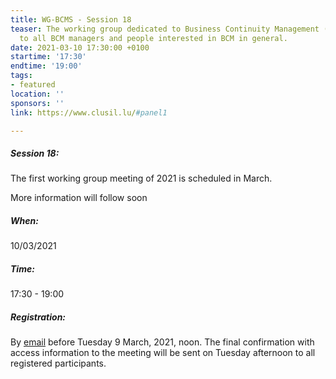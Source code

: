 ```yaml
---
title: WG-BCMS - Session 18
teaser: The working group dedicated to Business Continuity Management (BCMS) is addressed
  to all BCM managers and people interested in BCM in general.
date: 2021-03-10 17:30:00 +0100
startime: '17:30'
endtime: '19:00'
tags:
- featured
location: ''
sponsors: ''
link: https://www.clusil.lu/#panel1

---
```

##### **Session 18**:

The first working group meeting of 2021 is scheduled in March.

More information will follow soon

##### When:

10/03/2021

##### Time:

17:30 - 19:00

##### Registration:

By [email](mailto:secgen@clusil.lu) before Tuesday 9 March, 2021, noon. The final confirmation with access information to the meeting will be sent on Tuesday afternoon to all registered participants.